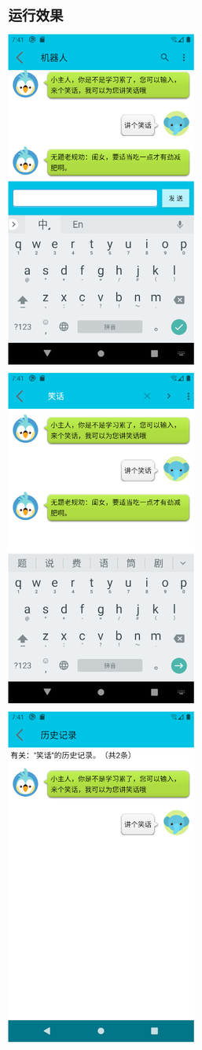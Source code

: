 # 运行效果

![img](images/Snipaste_2020-11-22_15-41-56.png)

![img](images/Snipaste_2020-11-22_15-42-11.png)

![img](images/Snipaste_2020-11-22_15-42-16.png)